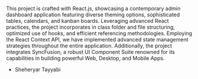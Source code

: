 This project is crafted with React.js, showcasing a contemporary admin dashboard application featuring diverse theming options, sophisticated tables, calendars, and kanban boards. Leveraging advanced React practices, the project incorporates in class folder and file structuring, optimized use of hooks, and efficient referencing methodologies. Employing the React Context API, we have implemented advanced state management strategies throughout the entire application. Additionally, the project integrates SyncFusion, a robust UI Component Suite renowned for its capabilities in building powerful Web, Desktop, and Mobile Apps.

- Sheheryar Tayyabi





